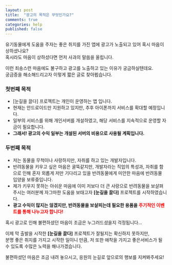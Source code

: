 ```yaml
---
layout: post
title:  "광고의 목적은 무엇인가요?"
comments: true
categories: help
published: false
---
```


유기동물에게 도움을 주자는 좋은 취지를 가진 앱에 광고가 노출되고 있어 혹시 마음이 상하셨나요?  
혹시라도 마음이 상하셨다면 먼저 사과의 말씀을 올립니다.  

이런 죄송스런 마음에도 불구하고 광고를 노출하고 있는 이유가 궁금하실텐데요.  
궁금증을 해소해드리고자 이렇게 짧은 글로 찾아뵙습니다.  


### 첫번째 목적
* [눈길을 끌다] 프로젝트는 개인이 운영하는 앱 입니다.
* 현재는 안드로이드만 지원하고 있지만, 추후 아이폰까지 서비스를 확대할 예정입니다.
* 일부의 서비스를 위해 개인서버를 개설하였고, 해당 서비스를 지속적으로 운영할 자금이 필요합니다.
* **그래서! 광고의 수익 일부는 개설된 서버의 비용으로 사용될 계획입니다.**

### 두번째 목적
* 저는 동물을 무척이나 사랑하지만, 자취를 하고 있는 개발자입니다.
* 반려동물을 키우고 싶은 마음은 굴뚝같지만, 개발자라는 직업의 특성과, 자취를 함으로 인해 혼자 외롭게 저만 기다리고 있을 반려동물에게 미안한 마음에 반려동물 입양을 보류중입니다.
* 제가 키우지 못하는 아쉬운 마음에 이미 저보다 더 큰 사랑으로 반려동물을 보살펴 주시는 여러분께 자그마한 도움을 보태고자 **[눈길을 끌다]** 프로젝트를 시작하였습니다.
* **광고 수익이 많지는 않겠지만, 반려동물을 보살피는데 필요한 용품을 <font color="#ff0000">주기적인 이벤트를 통해 나누고자 합니다!</font>**

혹시 광고로 인해 불편하셨던 마음이 조금은 누그러드셨을지 걱정됩니다...  

이제 막 출발을 시작한 **[눈길을 끌다]** 프로젝트가 잘될지는 확신하지 못하지만,  
분명 좋은 취지를 가지고 시작한 일이니 만큼, 저 또한 애착을 가지고 좋은서비스가 될 수 있도록 수많은 노력을 해나가겠습니다.  

불편하셨던 마음은 조금 내려 놓으시고, 응원의 눈길로 앞으로의 행보를 지켜봐주세요!
